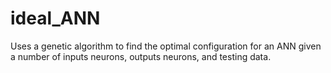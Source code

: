 # ideal_ANN
Uses a genetic algorithm to find the optimal configuration for an ANN given a number of inputs neurons, outputs neurons, and testing data.
